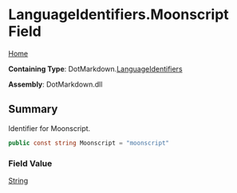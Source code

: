 # LanguageIdentifiers\.Moonscript Field

[Home](../../../README.md)

**Containing Type**: DotMarkdown\.[LanguageIdentifiers](../README.md)

**Assembly**: DotMarkdown\.dll

## Summary

Identifier for Moonscript\.

```csharp
public const string Moonscript = "moonscript"
```

### Field Value

[String](https://docs.microsoft.com/en-us/dotnet/api/system.string)

